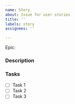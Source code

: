 ```yaml
---
name: Story
about: Issue for user stories
title: ''
labels: story
assignees: ''

---
```


Epic: 

### Description

### Tasks
- [ ] Task 1
- [ ] Task 2
- [ ] Task 3
